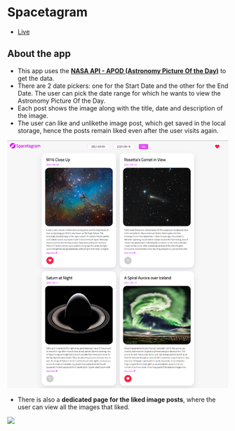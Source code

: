 # Spacetagram

- [Live](http://spacetagram-sukhseerat-kaur.netlify.app)

## About the app

- This app uses the **[NASA API - APOD (Astronomy Picture Of the Day)](https://api.nasa.gov/)** to get the data.
- There are 2 date pickers: one for the Start Date and the other for the End Date. The user can pick the date range for which he wants to view the Astronomy Picture Of the Day.
- Each post shows the image along with the title, date and description of the image.
- The user can like and unlikethe image post, which get saved in the local storage, hence the posts remain liked even after the user visits again.

![](./public/spacetagram-image.png)

- There is also a **dedicated page for the liked image posts**, where the user can view all the images that liked.

![](./public/spacetagram-readme--image-2.png)
